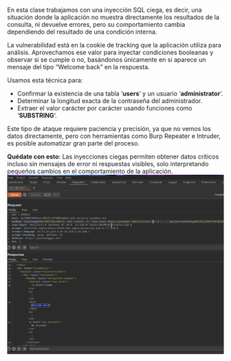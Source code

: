 En esta clase trabajamos con una inyección SQL ciega, es decir, una situación donde la aplicación no muestra directamente los resultados de la consulta, ni devuelve errores, pero su comportamiento cambia dependiendo del resultado de una condición interna.

La vulnerabilidad está en la cookie de tracking que la aplicación utiliza para análisis. Aprovechamos ese valor para inyectar condiciones booleanas y observar si se cumple o no, basándonos únicamente en si aparece un mensaje del tipo “Welcome back” en la respuesta.

Usamos esta técnica para:

- Confirmar la existencia de una tabla ‘**users**‘ y un usuario ‘**administrator**‘.
- Determinar la longitud exacta de la contraseña del administrador.
- Extraer el valor carácter por carácter usando funciones como ‘**SUBSTRING**‘.

Este tipo de ataque requiere paciencia y precisión, ya que no vemos los datos directamente, pero con herramientas como Burp Repeater e Intruder, es posible automatizar gran parte del proceso.

**Quédate con esto**: Las inyecciones ciegas permiten obtener datos críticos incluso sin mensajes de error ni respuestas visibles, solo interpretando pequeños cambios en el comportamiento de la aplicación.
![Pasted_image_20250702173215.png](Imagenes/Pasted_image_20250702173215.png)

